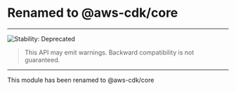 # Renamed to @aws-cdk/core

<!--BEGIN STABILITY BANNER-->

---

![Stability: Deprecated](https://img.shields.io/badge/stability-Deprecated-critical.svg?style=for-the-badge)

> This API may emit warnings. Backward compatibility is not guaranteed.

---
<!--END STABILITY BANNER-->


This module has been renamed to @aws-cdk/core

